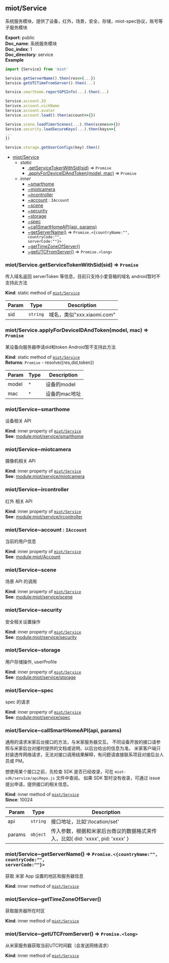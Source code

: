 <a name="module_miot/Service"></a>

## miot/Service
系统服务模块，提供了设备，红外，场景，安全，存储，miot-spec协议，账号等子服务模块

**Export**: public  
**Doc_name**: 系统服务模块  
**Doc_index**: 1  
**Doc_directory**: service  
**Example**  
```js
import {Service} from 'miot'

Service.getServerName().then(res=>{...})
Service.getUTCTimeFromServer().then(...)

Service.smarthome.reportGPSInfo(...).then(...)

Service.account.ID
Serivce.account.nickName
Service.account.avatar
Service.account.load().then(account=>{})

Service.scene.loadTimerScenes(...).then(scenes=>{})
Service.security.loadSecureKeys(...).then(keys=>{
...
})

Service.storage.getUserConfigs(key).then()
```

* [miot/Service](#module_miot/Service)
    * _static_
        * [.getServiceTokenWithSid(sid)](#module_miot/Service.getServiceTokenWithSid) ⇒ <code>Promise</code>
        * [.applyForDeviceIDAndToken(model, mac)](#module_miot/Service.applyForDeviceIDAndToken) ⇒ <code>Promise</code>
    * _inner_
        * [~smarthome](#module_miot/Service..smarthome)
        * [~miotcamera](#module_miot/Service..miotcamera)
        * [~ircontroller](#module_miot/Service..ircontroller)
        * [~account](#module_miot/Service..account) : <code>IAccount</code>
        * [~scene](#module_miot/Service..scene)
        * [~security](#module_miot/Service..security)
        * [~storage](#module_miot/Service..storage)
        * [~spec](#module_miot/Service..spec)
        * [~callSmartHomeAPI(api, params)](#module_miot/Service..callSmartHomeAPI)
        * [~getServerName()](#module_miot/Service..getServerName) ⇒ <code>Promise.&lt;{countryName:&quot;&quot;, countryCode:&quot;&quot;, serverCode:&quot;&quot;}&gt;</code>
        * [~getTimeZoneOfServer()](#module_miot/Service..getTimeZoneOfServer)
        * [~getUTCFromServer()](#module_miot/Service..getUTCFromServer) ⇒ <code>Promise.&lt;long&gt;</code>

<a name="module_miot/Service.getServiceTokenWithSid"></a>

### miot/Service.getServiceTokenWithSid(sid) ⇒ <code>Promise</code>
传入域名返回 serverToken 等信息，目前只支持小爱音箱的域名
android暂时不支持此方法

**Kind**: static method of [<code>miot/Service</code>](#module_miot/Service)  

| Param | Type | Description |
| --- | --- | --- |
| sid | <code>string</code> | 域名，类似"xxx.xiaomi.com" |

<a name="module_miot/Service.applyForDeviceIDAndToken"></a>

### miot/Service.applyForDeviceIDAndToken(model, mac) ⇒ <code>Promise</code>
某设备向服务器申请did和token
Android暂不支持此方法

**Kind**: static method of [<code>miot/Service</code>](#module_miot/Service)  
**Returns**: <code>Promise</code> - resolve({res,did,token})  

| Param | Type | Description |
| --- | --- | --- |
| model | <code>\*</code> | 设备的model |
| mac | <code>\*</code> | 设备的mac地址 |

<a name="module_miot/Service..smarthome"></a>

### miot/Service~smarthome
设备相关 API

**Kind**: inner property of [<code>miot/Service</code>](#module_miot/Service)  
**See**: [module:miot/service/smarthome](module:miot/service/smarthome)  
<a name="module_miot/Service..miotcamera"></a>

### miot/Service~miotcamera
摄像机相关 API

**Kind**: inner property of [<code>miot/Service</code>](#module_miot/Service)  
**See**: [module:miot/service/miotcamera](module:miot/service/miotcamera)  
<a name="module_miot/Service..ircontroller"></a>

### miot/Service~ircontroller
红外 相关 API

**Kind**: inner property of [<code>miot/Service</code>](#module_miot/Service)  
**See**: [module:miot/service/ircontroller](module:miot/service/ircontroller)  
<a name="module_miot/Service..account"></a>

### miot/Service~account : <code>IAccount</code>
当前的用户信息

**Kind**: inner property of [<code>miot/Service</code>](#module_miot/Service)  
**See**: [module:miot/Account](module:miot/Account)  
<a name="module_miot/Service..scene"></a>

### miot/Service~scene
场景 API 的调用

**Kind**: inner property of [<code>miot/Service</code>](#module_miot/Service)  
**See**: [module:miot/service/scene](module:miot/service/scene)  
<a name="module_miot/Service..security"></a>

### miot/Service~security
安全相关设置操作

**Kind**: inner property of [<code>miot/Service</code>](#module_miot/Service)  
**See**: [module:miot/service/security](module:miot/service/security)  
<a name="module_miot/Service..storage"></a>

### miot/Service~storage
用户存储操作, userProfile

**Kind**: inner property of [<code>miot/Service</code>](#module_miot/Service)  
**See**: [module:miot/service/storage](module:miot/service/storage)  
<a name="module_miot/Service..spec"></a>

### miot/Service~spec
spec 的请求

**Kind**: inner property of [<code>miot/Service</code>](#module_miot/Service)  
**See**: [module:miot/service/spec](module:miot/service/spec)  
<a name="module_miot/Service..callSmartHomeAPI"></a>

### miot/Service~callSmartHomeAPI(api, params)
通用的请求米家后台接口的方法，与米家服务器交互。
不同设备开放的接口请参照与米家后台对接时提供的文档或说明，以后台给出的信息为准。
米家客户端只封装透传网络请求，无法对接口调用结果解释，有问题请直接联系项目对接后台人员或 PM。

想使用某个接口之前，先检查 SDK 是否已经收录，可在 `miot-sdk/service/apiRepo.js` 文件中查阅。
如果 SDK 暂时没有收录，可通过 issue 提出申请，提供接口的相关信息。

**Kind**: inner method of [<code>miot/Service</code>](#module_miot/Service)  
**Since**: 10024  

| Param | Type | Description |
| --- | --- | --- |
| api | <code>string</code> | 接口地址，比如'/location/set' |
| params | <code>object</code> | 传入参数，根据和米家后台商议的数据格式来传入，比如{ did: 'xxxx', pid: 'xxxx' } |

<a name="module_miot/Service..getServerName"></a>

### miot/Service~getServerName() ⇒ <code>Promise.&lt;{countryName:&quot;&quot;, countryCode:&quot;&quot;, serverCode:&quot;&quot;}&gt;</code>
获取 米家 App 设置的地区和服务器信息

**Kind**: inner method of [<code>miot/Service</code>](#module_miot/Service)  
<a name="module_miot/Service..getTimeZoneOfServer"></a>

### miot/Service~getTimeZoneOfServer()
获取服务器所在时区

**Kind**: inner method of [<code>miot/Service</code>](#module_miot/Service)  
<a name="module_miot/Service..getUTCFromServer"></a>

### miot/Service~getUTCFromServer() ⇒ <code>Promise.&lt;long&gt;</code>
从米家服务器获取当前UTC时间戳（会发送网络请求）

**Kind**: inner method of [<code>miot/Service</code>](#module_miot/Service)  
